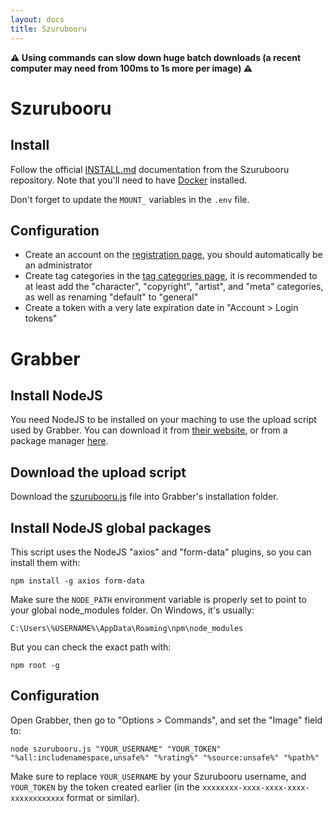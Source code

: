```yaml
---
layout: docs
title: Szurubooru
---
```




**⚠️ Using commands can slow down huge batch downloads (a recent computer may need from 100ms to 1s more per image) ⚠️**



# Szurubooru

## Install
Follow the official [INSTALL.md](https://github.com/rr-/szurubooru/blob/master/doc/INSTALL.md) documentation from the Szurubooru repository.
Note that you'll need to have [Docker](https://docs.docker.com/get-docker/) installed.

Don't forget to update the `MOUNT_` variables in the `.env` file.


## Configuration

* Create an account on the [registration page](http://localhost:8080/register), you should automatically be an administrator
* Create tag categories in the [tag categories page](http://localhost:8080/tag-categories), it is recommended to at least add the "character", "copyright", "artist", and "meta" categories, as well as renaming "default" to "general"
* Create a token with a very late expiration date in "Account > Login tokens"




# Grabber

## Install NodeJS

You need NodeJS to be installed on your maching to use the upload script used by Grabber.
You can download it from [their website](https://nodejs.org/en/download/), or from a package manager [here](https://nodejs.org/en/download/package-manager/).


## Download the upload script

Download the [szurubooru.js](szurubooru.js) file into Grabber's installation folder.


## Install NodeJS global packages

This script uses the NodeJS "axios" and "form-data" plugins, so you can install them with:
```
npm install -g axios form-data
```

Make sure the `NODE_PATH` environment variable is properly set to point to your global node_modules folder. On Windows, it's usually:
```
C:\Users\%USERNAME%\AppData\Roaming\npm\node_modules
```

But you can check the exact path with:
```
npm root -g
```


## Configuration

Open Grabber, then go to "Options > Commands", and set the "Image" field to:
```
node szurubooru.js "YOUR_USERNAME" "YOUR_TOKEN" "%all:includenamespace,unsafe%" "%rating%" "%source:unsafe%" "%path%"
```

Make sure to replace `YOUR_USERNAME` by your Szurubooru username, and `YOUR_TOKEN` by the token created earlier (in the `xxxxxxxx-xxxx-xxxx-xxxx-xxxxxxxxxxxx` format or similar).